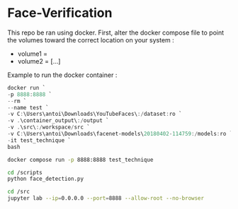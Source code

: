 # Face-Verification

This repo be ran using docker.
First, alter the docker compose file to point the volumes toward the correct location on your system :
- volume1 = 
- volume2 = 
[...]

Example to run the docker container :

```powershell
docker run `
-p 8888:8888 `
--rm `
--name test `
-v C:\Users\antoi\Downloads\YouTubeFaces\:/dataset:ro `
-v .\container_output\:/output `
-v .\src\:/workspace/src `
-v C:\Users\antoi\Downloads\facenet-models\20180402-114759:/models:ro `
-it test_technique `
bash
```
``` bash
docker compose run -p 8888:8888 test_technique
``` 

``` bash
cd /scripts
python face_detection.py
```

``` bash
cd /src
jupyter lab --ip=0.0.0.0 --port=8888 --allow-root --no-browser
```